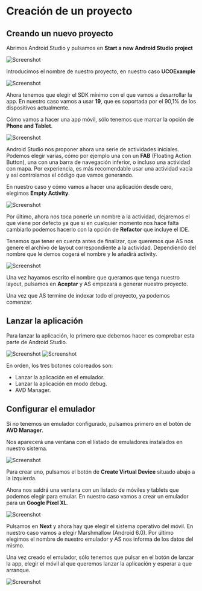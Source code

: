 # Creación de un proyecto
## Creando un nuevo proyecto

Abrimos Android Studio y pulsamos en **Start a new Android Studio project**

![Screenshot](img/create_project_1.png)

Introducimos el nombre de nuestro proyecto, en nuestro caso **UCOExample**

![Screenshot](img/create_project_2.png)

Ahora tenemos que elegir el SDK mínimo con el que vamos a desarrollar la app. En nuestro caso vamos a usar **19**, que es soportada por el 90,1% de los dispositivos actualmente.

Cómo vamos a hacer una app móvil, sólo tenemos que marcar la opción de **Phone and Tablet**.

![Screenshot](img/create_project_3.png)

Android Studio nos proponer ahora una serie de actividades iniciales. Podemos elegir varias, cómo por ejemplo una con un **FAB** (Floating Action Button), una con una barra de navegación inferior, o incluso una actividad con mapa. Por experiencia, es más recomendable usar una actividad vacía y así controlamos el código que vamos generando.

En nuestro caso y cómo vamos a hacer una aplicación desde cero, elegimos **Empty Activity**.

![Screenshot](img/create_project_4.png)

Por último, ahora nos toca ponerle un nombre a la actividad, dejaremos el que viene por defecto ya que si en cualquier momento nos hace falta cambiarlo podemos hacerlo con la opción de **Refactor** que incluye el IDE.

Tenemos que tener en cuenta antes de finalizar, que queremos que AS nos genere el archivo de layout correspondiente a la actividad. Dependiendo del nombre que le demos cogerá el nombre y le añadirá activity.

![Screenshot](img/create_project_5.png)

Una vez hayamos escrito el nombre que queramos que tenga nuestro layout, pulsamos en **Aceptar** y AS empezará a generar nuestro proyecto.

Una vez que AS termine de indexar todo el proyecto, ya podemos comenzar.

## Lanzar la aplicación

Para lanzar la aplicación, lo primero que debemos hacer es comprobar esta parte de Android Studio.

![Screenshot](img/launch_app_1.png) ![Screenshot](img/launch_app_2.png)

En orden, los tres botones coloreados son:

  * Lanzar la aplicación en el emulador.
  * Lanzar la aplicación en modo debug.
  * AVD Manager.

## Configurar el emulador

Si no tenemos un emulador configurado, pulsamos primero en el botón de **AVD Manager**.

Nos aparecerá una ventana con el listado de emuladores instalados en nuestro sistema.

![Screenshot](img/create_emu_1.png)

Para crear uno, pulsamos el botón de **Create Virtual Device** situado abajo a la izquierda.

Ahora nos saldrá una ventana con un listado de móviles y tablets que podemos elegir para emular. En nuestro caso vamos a crear un emulador para un **Google Pixel XL**.

![Screenshot](img/create_emu_2.png)

Pulsamos en **Next** y ahora hay que elegir el sistema operativo del móvil. En nuestro caso vamos a elegir Marshmallow (Android 6.0). Por último elegimos el nombre de nuestro emulador y AS nos informa de los datos del mismo.

Una vez creado el emulador, sólo tenemos que pulsar en el botón de lanzar la app, elegir el móvil al que queremos lanzar la aplicación y esperar a que arranque.

![Screenshot](img/create_emu_3.png)
